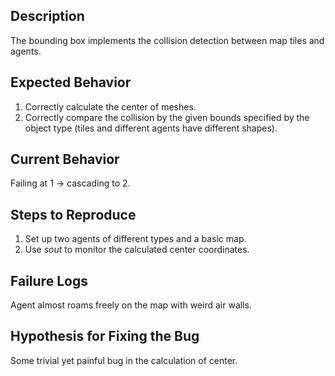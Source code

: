 ## Description

The bounding box implements the collision detection between map tiles and agents.

## Expected Behavior

1. Correctly calculate the center of meshes.
2. Correctly compare the collision by the given bounds specified by the object type (tiles and different agents have different shapes).

## Current Behavior

Failing at 1 -> cascading to 2.

## Steps to Reproduce

1. Set up two agents of different types and a basic map.
2. Use _sout_ to monitor the calculated center coordinates.

## Failure Logs

Agent almost roams freely on the map with weird air walls.

## Hypothesis for Fixing the Bug

Some trivial yet painful bug in the calculation of center. 